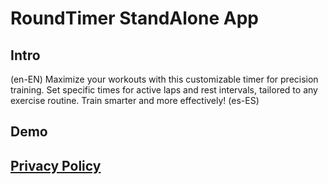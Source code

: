 # RoundTimer StandAlone App
## Intro
(en-EN) Maximize your workouts with this customizable timer for precision training. Set specific times for active laps and rest intervals, tailored to any exercise routine. Train smarter and more effectively!
(es-ES)
## Demo

## [Privacy Policy](https://www.netbug94.com/RoundTimer/)
